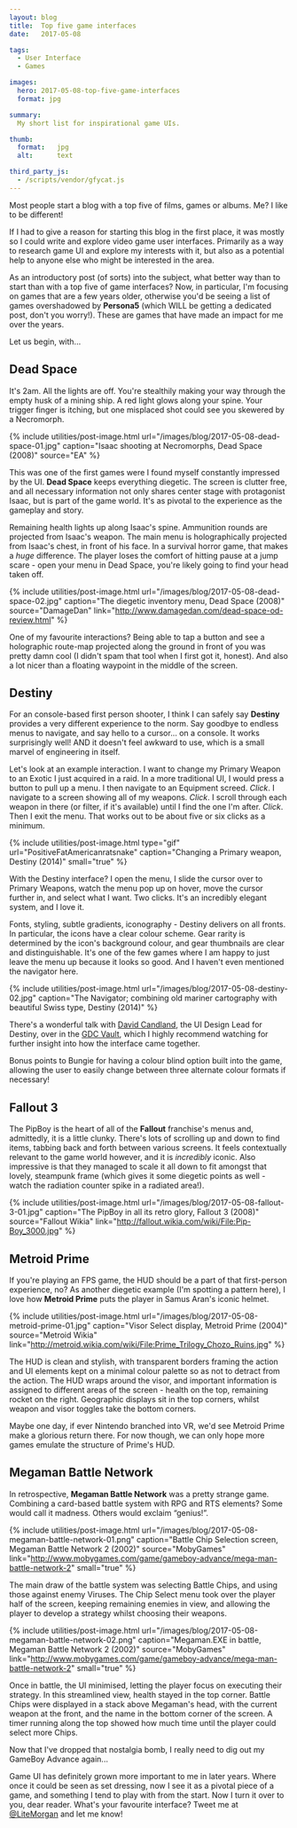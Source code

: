 ```yaml
---
layout: blog
title:  Top five game interfaces
date:   2017-05-08

tags: 
  - User Interface
  - Games

images:
  hero: 2017-05-08-top-five-game-interfaces
  format: jpg

summary:
  My short list for inspirational game UIs.

thumb:
  format:   jpg
  alt:      text

third_party_js:
  - /scripts/vendor/gfycat.js
---
```

Most people start a blog with a top five of films, games or albums. Me? I like to be different!

If I had to give a reason for starting this blog in the first place, it was mostly so I could write and explore video game user interfaces. Primarily as a way to research game UI and explore my interests with it, but also as a potential help to anyone else who might be interested in the area.

As an introductory post (of sorts) into the subject, what better way than to start than with a top five of game interfaces? Now, in particular, I'm focusing on games that are a few years older, otherwise you'd be seeing a list of games overshadowed by **Persona5** (which WILL be getting a dedicated post, don't you worry!). These are games that have made an impact for me over the years. 

Let us begin, with...


## Dead Space

It's 2am. All the lights are off. You're stealthily making your way through the empty husk of a mining ship. A red light glows along your spine. Your trigger finger is itching, but one misplaced shot could see you skewered by a Necromorph.

{% include utilities/post-image.html url="/images/blog/2017-05-08-dead-space-01.jpg" caption="Isaac shooting at Necromorphs, Dead Space (2008)" source="EA" %}

This was one of the first games were I found myself constantly impressed by the UI. **Dead Space** keeps everything diegetic. The screen is clutter free, and all necessary information not only shares center stage with protagonist Isaac, but is part of the game world. It's as pivotal to the experience as the gameplay and story.

Remaining health lights up along Isaac's spine. Ammunition rounds are projected from Isaac's weapon. The main menu is holographically projected from Isaac's chest, in front of his face. In a survival horror game, that makes a *huge* difference. The player loses the comfort of hitting pause at a jump scare - open your menu in Dead Space, you're likely going to find your head taken off.

{% include utilities/post-image.html url="/images/blog/2017-05-08-dead-space-02.jpg" caption="The diegetic inventory menu, Dead Space (2008)" source="DamageDan" link="http://www.damagedan.com/dead-space-od-review.html" %}

One of my favourite interactions? Being able to tap a button and see a holographic route-map projected along the ground in front of you was pretty damn cool (I didn't spam that tool when I first got it, honest). And also a lot nicer than a floating waypoint in the middle of the screen.


## Destiny

For an console-based first person shooter, I think I can safely say **Destiny** provides a very different experience to the norm. Say goodbye to endless menus to navigate, and say hello to a cursor... on a console. It works surprisingly well! AND it doesn't feel awkward to use, which is a small marvel of engineering in itself.

Let's look at an example interaction. I want to change my Primary Weapon to an Exotic I just acquired in a raid. In a more traditional UI, I would press a button to pull up a menu. I then navigate to an Equipment screed. *Click*. I navigate to a screen showing all of my weapons. *Click*. I scroll through each weapon in there (or filter, if it's available) until I find the one I'm after. *Click*. Then I exit the menu. That works out to be about five or six clicks as a minimum.

{% include utilities/post-image.html type="gif" url="PositiveFatAmericanratsnake" caption="Changing a Primary weapon, Destiny (2014)" small="true" %}

With the Destiny interface? I open the menu, I slide the cursor over to Primary Weapons, watch the menu pop up on hover, move the cursor further in, and select what I want. Two clicks. It's an incredibly elegant system, and I love it.

Fonts, styling, subtle gradients, iconography - Destiny delivers on all fronts. In particular, the icons have a clear colour scheme. Gear rarity is determined by the icon's background colour, and gear thumbnails are clear and distinguishable. It's one of the few games where I am happy to just leave the menu up because it looks so good. And I haven't even mentioned the navigator here.

{% include utilities/post-image.html url="/images/blog/2017-05-08-destiny-02.jpg" caption="The Navigator; combining old mariner cartography with beautiful Swiss type, Destiny (2014)" %}

There's a wonderful talk with [David Candland](https://twitter.com/drcandland), the UI Design Lead for Destiny, over in the [GDC Vault](http://www.gdcvault.com/play/1023460/Tenacious-Design-and-The-Interface), which I highly recommend watching for further insight into how the interface came together.

Bonus points to Bungie for having a colour blind option built into the game, allowing the user to easily change between three alternate colour formats if necessary!


## Fallout 3

The PipBoy is the heart of all of the **Fallout** franchise's menus and, admittedly, it is a little clunky. There's lots of scrolling up and down to find items, tabbing back and forth between various screens. It feels contextually relevant to the game world however, and it is *incredibly* iconic. Also impressive is that they managed to scale it all down to fit amongst that lovely, steampunk frame (which gives it some diegetic points as well - watch the radiation counter spike in a radiated area!).

{% include utilities/post-image.html url="/images/blog/2017-05-08-fallout-3-01.jpg" caption="The PipBoy in all its retro glory, Fallout 3 (2008)" source="Fallout Wikia" link="http://fallout.wikia.com/wiki/File:Pip-Boy_3000.jpg" %}


## Metroid Prime

If you're playing an FPS game, the HUD should be a part of that first-person experience, no? As another diegetic example (I'm spotting a pattern here), I love how **Metroid Prime** puts the player in Samus Aran's iconic helmet.

{% include utilities/post-image.html url="/images/blog/2017-05-08-metroid-prime-01.jpg" caption="Visor Select display, Metroid Prime (2004)" source="Metroid Wikia" link="http://metroid.wikia.com/wiki/File:Prime_Trilogy_Chozo_Ruins.jpg" %}

The HUD is clean and stylish, with transparent borders framing the action and UI elements kept on a minimal colour palette so as not to detract from the action. The HUD wraps around the visor, and important information is assigned to different areas of the screen - health on the top, remaining rocket on the right. Geographic displays sit in the top corners, whilst weapon and visor toggles take the bottom corners.

Maybe one day, if ever Nintendo branched into VR, we'd see Metroid Prime make a glorious return there. For now though, we can only hope more games emulate the structure of Prime's HUD.


## Megaman Battle Network

In retrospective, **Megaman Battle Network** was a pretty strange game. Combining a card-based battle system with RPG and RTS elements? Some would call it madness. Others would exclaim “genius!”.

{% include utilities/post-image.html url="/images/blog/2017-05-08-megaman-battle-network-01.png" caption="Battle Chip Selection screen, Megaman Battle Network 2 (2002)" source="MobyGames" link="http://www.mobygames.com/game/gameboy-advance/mega-man-battle-network-2" small="true" %}

The main draw of the battle system was selecting Battle Chips, and using those against enemy Viruses. The Chip Select menu took over the player half of the screen, keeping remaining enemies in view, and allowing the player to develop a strategy whilst choosing their weapons.

{% include utilities/post-image.html url="/images/blog/2017-05-08-megaman-battle-network-02.png" caption="Megaman.EXE in battle, Megaman Battle Network 2 (2002)" source="MobyGames" link="http://www.mobygames.com/game/gameboy-advance/mega-man-battle-network-2" small="true" %}

Once in battle, the UI minimised, letting the player focus on executing their strategy. In this streamlined view, health stayed in the top corner. Battle Chips were displayed in a stack above Megaman's head, with the current weapon at the front, and the name in the bottom corner of the screen. A timer running along the top showed how much time until the player could select more Chips.

Now that I've dropped that nostalgia bomb, I really need to dig out my GameBoy Advance again...  

Game UI has definitely grown more important to me in later years. Where once it could be seen as set dressing, now I see it as a pivotal piece of a game, and something I tend to play with from the start. Now I turn it over to you, dear reader. What's your favourite interface? Tweet me at [@LiteMorgan](https://twitter.com/litemorgan) and let me know!